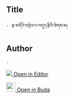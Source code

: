 ## Title
	- རྩ་མདོའི་འགྲེལ་པ་བདུད་རྩིའི་ཟེགས་མ།

## Author
	- 



[<img src="https://img.icons8.com/color/25/000000/edit-property.png"> Open in Editor](http://editor.openpecha.org/P000654)

[<img width="25" src="https://library.bdrc.io/icons/BUDA-small.svg"> Open in Buda](https://library.bdrc.io/show/bdr:IE0OPP000654)
